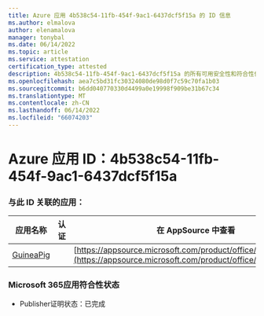 ```yaml
---
title: Azure 应用 4b538c54-11fb-454f-9ac1-6437dcf5f15a 的 ID 信息
ms.author: elmalova
author: elenamalova
manager: tonybal
ms.date: 06/14/2022
ms.topic: article
ms.service: attestation
certification_type: attested
description: 4b538c54-11fb-454f-9ac1-6437dcf5f15a 的所有可用安全性和符合性信息信息。
ms.openlocfilehash: aea7c5bd31fc30324080de98d0f7c59c70fa1b03
ms.sourcegitcommit: b6dd040770330d4499a0e19998f909be31b67c34
ms.translationtype: MT
ms.contentlocale: zh-CN
ms.lasthandoff: 06/14/2022
ms.locfileid: "66074203"
---
```

# <a name="azure-app-id-4b538c54-11fb-454f-9ac1-6437dcf5f15a"></a>Azure 应用 ID：4b538c54-11fb-454f-9ac1-6437dcf5f15a


### <a name="apps-associated-with-this-id"></a>与此 ID 关联的应用：
| **应用名称** | **认证** | **在 AppSource 中查看** |
|--------------|---------------|-----------------------|
| [GuineaPig](../forward/WA200003486.md) |  | [https://appsource.microsoft.com/product/office/WA200003486](https://appsource.microsoft.com/product/office/WA200003486) |

### <a name="microsoft-365-app-compliance-status"></a>Microsoft 365应用符合性状态
- Publisher证明状态：已完成
